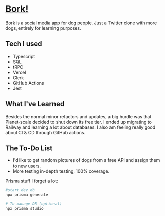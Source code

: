 # [Bork!](https://bork.coltonspurgin.tech/)

Bork is a social media app for dog people. Just a Twitter clone with more dogs, entirely for learning purposes.

## Tech I used
- Typescript
- SQL
- tRPC
- Vercel
- Clerk
- GitHub Actions
- Jest

## What I've Learned
Besides the normal minor refactors and updates, a big hurdle was that Planet-scale decided to shut down its free tier. I ended up migrating to Railway and learning a lot about databases. I also am feeling really good about CI & CD through GitHub actions.

## The To-Do List
- I'd like to get random pictures of dogs from a free API and assign them to new users.
- More testing in-depth testing, 100% coverage.





Prisma stuff I forget a lot:
```bash
#start dev db
npx prisma generate

# To manage DB (optional)
npx prisma studio
```
